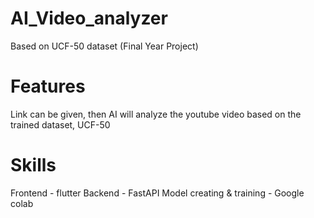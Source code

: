 # AI_Video_analyzer
Based on UCF-50 dataset (Final Year Project)

# Features
Link can be given, then AI will analyze the youtube video based on the trained dataset, UCF-50

# Skills
Frontend - flutter
Backend - FastAPI
Model creating & training - Google colab
